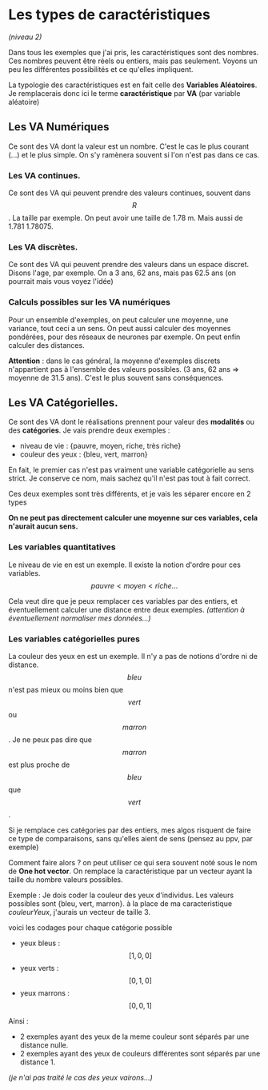 <script type="text/javascript" async src="//cdn.bootcss.com/mathjax/2.7.0/MathJax.js?config=TeX-AMS-MML_HTMLorMML"></script>
<script type="text/javascript" async src="https://cdnjs.cloudflare.com/ajax/libs/mathjax/2.7.1/MathJax.js?config=TeX-MML-AM_CHTML"></script>


# Les types de caractéristiques
*(niveau 2)*

Dans tous les exemples que j'ai pris, les caractéristiques sont des nombres.
Ces nombres peuvent être réels ou entiers, mais pas seulement.
Voyons un peu les différentes possibilités et ce qu'elles impliquent.

La typologie des caractéristiques est en fait celle des **Variables Aléatoires**.
Je remplacerais donc ici le terme **caractéristique** par **VA** (par variable aléatoire)

## Les VA Numériques
Ce sont des VA dont la valeur est un nombre. C'est le cas le plus courant (...)
et le plus simple. On s'y ramènera souvent si l'on n'est pas dans ce cas.

### Les VA continues.

Ce sont des VA qui peuvent prendre des valeurs continues, souvent dans $$R$$.
La taille par exemple. On peut avoir une taille de 1.78 m. Mais aussi de 1.781
1.78075.

### Les VA discrètes.
Ce sont des VA qui peuvent prendre des valeurs dans un espace discret.
Disons l'age, par exemple. On a 3 ans, 62 ans, mais pas 62.5 ans (on pourrait
mais vous voyez l'idée)


### Calculs possibles sur les VA numériques
Pour un ensemble d'exemples, on peut calculer une moyenne, une variance,
tout ceci a un sens. On peut aussi calculer des moyennes pondérées, pour des réseaux de neurones par exemple. On peut enfin calculer des distances.

**Attention** : dans le cas général, la moyenne d'exemples discrets n'appartient
pas à l'ensemble des valeurs possibles. (3 ans, 62 ans => moyenne de 31.5 ans).
C'est le plus souvent sans conséquences.

## Les VA Catégorielles.

Ce sont des VA dont le réalisations prennent pour valeur des **modalités** ou des **catégories**. Je vais prendre deux exemples :

- niveau de vie : {pauvre, moyen, riche, très riche}
- couleur des yeux : {bleu, vert, marron}

En fait, le premier cas n'est pas vraiment une variable catégorielle au sens strict.
Je conserve ce nom, mais sachez qu'il n'est pas tout à fait correct.

Ces deux exemples sont très différents, et je vais les séparer encore en 2 types

**On ne peut pas directement calculer une moyenne sur ces variables, cela n'aurait
aucun sens.**

### Les variables quantitatives

Le niveau de vie en est un exemple.
Il existe la notion d'ordre pour ces variables. $$pauvre < moyen < riche...$$

Cela veut dire que je peux remplacer ces variables par des entiers, et éventuellement
calculer une distance entre deux exemples. *(attention à éventuellement normaliser mes données...)*

### Les variables catégorielles pures

La couleur des yeux en est un exemple.
Il n'y a pas de notions d'ordre ni de distance.
$$bleu$$ n'est pas mieux ou moins bien que
$$vert$$ ou $$marron$$. Je ne peux pas dire que $$marron$$ est plus proche
de $$bleu$$ que $$vert$$.

Si je remplace ces catégories par des entiers, mes algos risquent de faire ce type
de comparaisons, sans qu'elles aient de sens (pensez au ppv, par exemple)

Comment faire alors ? on peut utiliser ce qui sera souvent noté sous le nom de **One hot vector**. On remplace la caractéristique par un vecteur ayant la taille du nombre
valeurs possibles.

Exemple : Je dois coder la couleur des yeux d'individus. Les valeurs possibles
sont {bleu, vert, marron}.
à la place de ma caracteristique *couleurYeux*, j'aurais un vecteur de taille 3.

voici les codages pour chaque catégorie possible
- yeux bleus : $$[1,0,0]$$
- yeux verts : $$[0,1,0]$$
- yeux marrons : $$[0,0,1]$$

Ainsi :
- 2 exemples ayant des yeux de la meme couleur sont séparés par une distance nulle.
- 2 exemples ayant des yeux de couleurs différentes sont séparés par une distance 1.

*(je n'ai pas traité le cas des yeux vairons...)*
